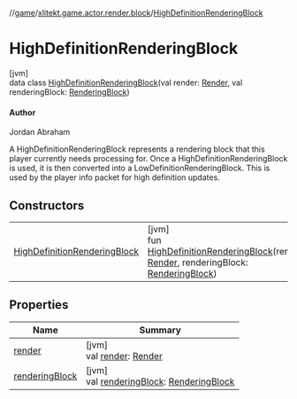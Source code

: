 //[game](../../../index.md)/[xlitekt.game.actor.render.block](../index.md)/[HighDefinitionRenderingBlock](index.md)

# HighDefinitionRenderingBlock

[jvm]\
data class [HighDefinitionRenderingBlock](index.md)(val render: [Render](../../xlitekt.game.actor.render/-render/index.md), val renderingBlock: [RenderingBlock](../-rendering-block/index.md))

#### Author

Jordan Abraham

A HighDefinitionRenderingBlock represents a rendering block that this player currently needs processing for. Once a HighDefinitionRenderingBlock is used, it is then converted into a LowDefinitionRenderingBlock. This is used by the player info packet for high definition updates.

## Constructors

| | |
|---|---|
| [HighDefinitionRenderingBlock](-high-definition-rendering-block.md) | [jvm]<br>fun [HighDefinitionRenderingBlock](-high-definition-rendering-block.md)(render: [Render](../../xlitekt.game.actor.render/-render/index.md), renderingBlock: [RenderingBlock](../-rendering-block/index.md)) |

## Properties

| Name | Summary |
|---|---|
| [render](render.md) | [jvm]<br>val [render](render.md): [Render](../../xlitekt.game.actor.render/-render/index.md) |
| [renderingBlock](rendering-block.md) | [jvm]<br>val [renderingBlock](rendering-block.md): [RenderingBlock](../-rendering-block/index.md) |
